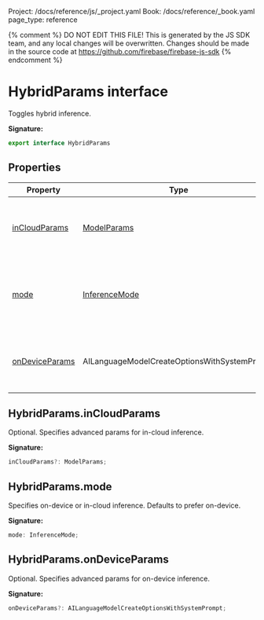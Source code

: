 Project: /docs/reference/js/_project.yaml
Book: /docs/reference/_book.yaml
page_type: reference

{% comment %}
DO NOT EDIT THIS FILE!
This is generated by the JS SDK team, and any local changes will be
overwritten. Changes should be made in the source code at
https://github.com/firebase/firebase-js-sdk
{% endcomment %}

# HybridParams interface
Toggles hybrid inference.

<b>Signature:</b>

```typescript
export interface HybridParams 
```

## Properties

|  Property | Type | Description |
|  --- | --- | --- |
|  [inCloudParams](./vertexai.hybridparams.md#hybridparamsincloudparams) | [ModelParams](./vertexai.modelparams.md#modelparams_interface) | Optional. Specifies advanced params for in-cloud inference. |
|  [mode](./vertexai.hybridparams.md#hybridparamsmode) | [InferenceMode](./vertexai.md#inferencemode) | Specifies on-device or in-cloud inference. Defaults to prefer on-device. |
|  [onDeviceParams](./vertexai.hybridparams.md#hybridparamsondeviceparams) | AILanguageModelCreateOptionsWithSystemPrompt | Optional. Specifies advanced params for on-device inference. |

## HybridParams.inCloudParams

Optional. Specifies advanced params for in-cloud inference.

<b>Signature:</b>

```typescript
inCloudParams?: ModelParams;
```

## HybridParams.mode

Specifies on-device or in-cloud inference. Defaults to prefer on-device.

<b>Signature:</b>

```typescript
mode: InferenceMode;
```

## HybridParams.onDeviceParams

Optional. Specifies advanced params for on-device inference.

<b>Signature:</b>

```typescript
onDeviceParams?: AILanguageModelCreateOptionsWithSystemPrompt;
```
